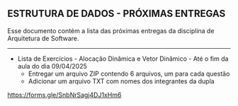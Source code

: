 ## ESTRUTURA DE DADOS - PRÓXIMAS ENTREGAS

Esse documento contém a lista das próximas entregas da disciplina de Arquitetura de Software.
 ___

 - Lista de Exercícios - Alocação Dinâmica e Vetor Dinâmico - Até o fim da aula do dia 09/04/2025
    + Entregar um arquivo ZIP contendo 6 arquivos, um para cada questão
    + Adicionar um arquivo TXT com nomes dos integrantes da dupla

https://forms.gle/SnbNrSagj4DJ1xHm6